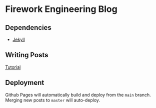 # Firework Engineering Blog

## Dependencies

- [Jekyll](https://jekyllrb.com/docs/installation/)

## Writing Posts

[Tutorial](https://jekyllrb.com/docs/posts/#creating-posts)

## Deployment

Github Pages will automatically build and deploy from the `main` branch. Merging new posts to `master` will auto-deploy.
